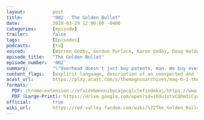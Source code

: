 ```yaml
---
layout:          post
title:           "002 - The Golden Bullet"
date:            2020-03-29 12:00:00 -0400
categories:      [episode]
trailer:         false
tags:            [Episodes]
podcasts:        [rv]
voiced:          [Warren Godby, Gordon Porlock, Karen Godby, Doug Holder, Switchboard 1, Tracy, Switchboard 2, Bio Science, Jenni, Voicemail]
episode_title:   "The Golden Bullet"
episode_number:  '002'
summary:         "\"Overhead doesn't just buy patents, man. We buy every other company that buys patents. We own ideas, that’s the point."
content_flags:   [explicit language, description of an unexpected and traumatic death of a character we never meet (not depicted) during an extreme and unethical medical conditioning programme, further description of unethical medical procedures (fictional, not based in reality)]
acast_url:       https://play.acast.com/s/themagnusarchives/mag-0-1-the-magnus-archives-seed
formats: 
  PDF: chrome-extension://efaidnbmnnnibpcajpcglclefindmkaj/https://www.redvalleypod.com/uploads/1/3/0/2/130220429/rv_s01e02_-_transcript.pdf
  PDF (Large-Print): https://drive.google.com/open?id=1KXu1otvCQhm3iCywMoCS7nKVz0ZS-yZx
official:        true
wiki_url:        https://red-valley.fandom.com/wiki/%22The_Golden_Bullet%22
---
```


